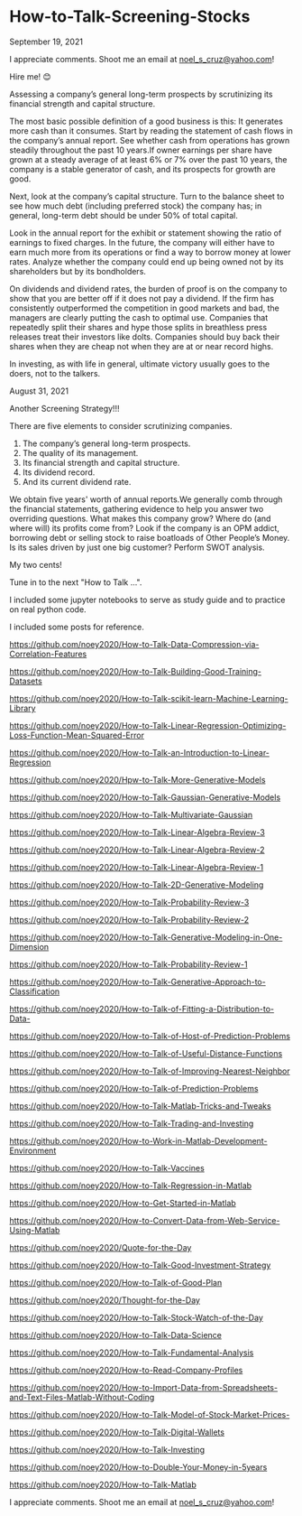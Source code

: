 # How-to-Talk-Screening-Stocks

September 19, 2021

I appreciate comments. Shoot me an email at noel_s_cruz@yahoo.com!

Hire me! 😊

Assessing a company’s general long-term prospects by scrutinizing its financial 
strength and capital structure.

The most basic possible definition of a good business is this: It generates 
more cash than it consumes. Start by reading the statement of cash flows in 
the company’s annual report. See whether cash from operations has grown steadily
throughout the past 10 years.If owner earnings per share have grown at a steady
average of at least 6% or 7% over the past 10 years, the company is a stable
generator of cash, and its prospects for growth are good.

Next, look at the company’s capital structure. Turn to the balance sheet to see
how much debt (including preferred stock) the company has; in general, long-term
debt should be under 50% of total capital.

Look in the annual report for the exhibit or statement showing the ratio of
earnings to fixed charges. In the future, the company will either have to earn
much more from its operations or find a way to borrow money at lower rates. 
Analyze whether the company could end up being owned not by its shareholders 
but by its bondholders.

On dividends and dividend rates, the burden of proof is on the company to show 
that you are better off if it does not pay a dividend. If the firm has 
consistently outperformed the competition in good markets and bad, the managers
are clearly putting the cash to optimal use. Companies that repeatedly split
their shares and hype those splits in breathless press releases treat their
investors like dolts. Companies should buy back their shares when they are cheap
not when they are at or near record highs.

In investing, as with life in general, ultimate victory usually goes to the 
doers, not to the talkers.

August 31, 2021

Another Screening Strategy!!!

There are five elements to consider scrutinizing companies.

1. The company’s general long-term prospects.
2. The quality of its management.
3. Its financial strength and capital structure.
4. Its dividend record.
5. And its current dividend rate.

We obtain five years' worth of annual reports.We generally comb through the
financial statements, gathering evidence to help you answer two overriding
questions. What makes this company grow? Where do (and where will) its
profits come from? Look if the  company is an OPM addict, borrowing debt or
selling stock to raise boatloads of Other People’s Money. Is its sales 
driven by just one big customer? Perform SWOT analysis.

My two cents!

Tune in to the next "How to Talk ...".

I included some jupyter notebooks to serve as study guide and to practice on real python code.

I included some posts for reference.

https://github.com/noey2020/How-to-Talk-Data-Compression-via-Correlation-Features

https://github.com/noey2020/How-to-Talk-Building-Good-Training-Datasets

https://github.com/noey2020/How-to-Talk-scikit-learn-Machine-Learning-Library

https://github.com/noey2020/How-to-Talk-Linear-Regression-Optimizing-Loss-Function-Mean-Squared-Error

https://github.com/noey2020/How-to-Talk-an-Introduction-to-Linear-Regression

https://github.com/noey2020/Hpw-to-Talk-More-Generative-Models

https://github.com/noey2020/How-to-Talk-Gaussian-Generative-Models

https://github.com/noey2020/How-to-Talk-Multivariate-Gaussian

https://github.com/noey2020/How-to-Talk-Linear-Algebra-Review-3

https://github.com/noey2020/How-to-Talk-Linear-Algebra-Review-2

https://github.com/noey2020/How-to-Talk-Linear-Algebra-Review-1

https://github.com/noey2020/How-to-Talk-2D-Generative-Modeling

https://github.com/noey2020/How-to-Talk-Probability-Review-3

https://github.com/noey2020/How-to-Talk-Probability-Review-2

https://github.com/noey2020/How-to-Talk-Generative-Modeling-in-One-Dimension

https://github.com/noey2020/How-to-Talk-Probability-Review-1

https://github.com/noey2020/How-to-Talk-Generative-Approach-to-Classification

https://github.com/noey2020/How-to-Talk-of-Fitting-a-Distribution-to-Data-

https://github.com/noey2020/How-to-Talk-of-Host-of-Prediction-Problems

https://github.com/noey2020/How-to-Talk-of-Useful-Distance-Functions

https://github.com/noey2020/How-to-Talk-of-Improving-Nearest-Neighbor

https://github.com/noey2020/How-to-Talk-of-Prediction-Problems

https://github.com/noey2020/How-to-Talk-Matlab-Tricks-and-Tweaks

https://github.com/noey2020/How-to-Talk-Trading-and-Investing

https://github.com/noey2020/How-to-Work-in-Matlab-Development-Environment

https://github.com/noey2020/How-to-Talk-Vaccines

https://github.com/noey2020/How-to-Talk-Regression-in-Matlab

https://github.com/noey2020/How-to-Get-Started-in-Matlab

https://github.com/noey2020/How-to-Convert-Data-from-Web-Service-Using-Matlab

https://github.com/noey2020/Quote-for-the-Day

https://github.com/noey2020/How-to-Talk-Good-Investment-Strategy

https://github.com/noey2020/How-to-Talk-of-Good-Plan

https://github.com/noey2020/Thought-for-the-Day

https://github.com/noey2020/How-to-Talk-Stock-Watch-of-the-Day

https://github.com/noey2020/How-to-Talk-Data-Science

https://github.com/noey2020/How-to-Talk-Fundamental-Analysis

https://github.com/noey2020/How-to-Read-Company-Profiles

https://github.com/noey2020/How-to-Import-Data-from-Spreadsheets-and-Text-Files-Matlab-Without-Coding

https://github.com/noey2020/How-to-Talk-Model-of-Stock-Market-Prices-

https://github.com/noey2020/How-to-Talk-Digital-Wallets

https://github.com/noey2020/How-to-Talk-Investing

https://github.com/noey2020/How-to-Double-Your-Money-in-5years

https://github.com/noey2020/How-to-Talk-Matlab

I appreciate comments. Shoot me an email at noel_s_cruz@yahoo.com!
